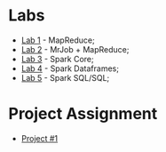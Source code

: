 # Labs

* [Lab 1](lab1) - MapReduce;
* [Lab 2](lab2) - MrJob + MapReduce;
* [Lab 3](lab3) - Spark Core;
* [Lab 4](lab4) - Spark Dataframes;
* [Lab 5](lab5) - Spark SQL/SQL;

<!--
-->
# Project Assignment

* [Project #1](https://colab.research.google.com/github/spbd-2425/blob/main/docs/labs/projs/spbp2425_tp1.ipynb)

